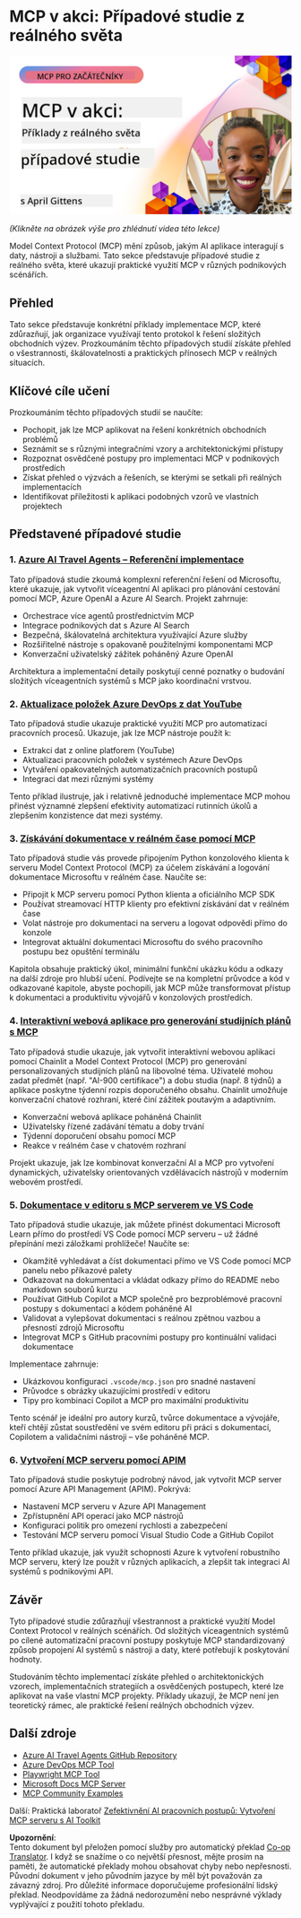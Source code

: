 <!--
CO_OP_TRANSLATOR_METADATA:
{
  "original_hash": "61a160248efabe92b09d7b08293d17db",
  "translation_date": "2025-08-18T19:42:27+00:00",
  "source_file": "09-CaseStudy/README.md",
  "language_code": "cs"
}
-->
# MCP v akci: Případové studie z reálného světa

[![MCP v akci: Případové studie z reálného světa](../../../translated_images/10.3262cc80b4de5071fde8ba74c5c5d6738a0a9f398dcc0423f0210f632e2238b8.cs.png)](https://youtu.be/IxshWb2Az5w)

_(Klikněte na obrázek výše pro zhlédnutí videa této lekce)_

Model Context Protocol (MCP) mění způsob, jakým AI aplikace interagují s daty, nástroji a službami. Tato sekce představuje případové studie z reálného světa, které ukazují praktické využití MCP v různých podnikových scénářích.

## Přehled

Tato sekce představuje konkrétní příklady implementace MCP, které zdůrazňují, jak organizace využívají tento protokol k řešení složitých obchodních výzev. Prozkoumáním těchto případových studií získáte přehled o všestrannosti, škálovatelnosti a praktických přínosech MCP v reálných situacích.

## Klíčové cíle učení

Prozkoumáním těchto případových studií se naučíte:

- Pochopit, jak lze MCP aplikovat na řešení konkrétních obchodních problémů
- Seznámit se s různými integračními vzory a architektonickými přístupy
- Rozpoznat osvědčené postupy pro implementaci MCP v podnikových prostředích
- Získat přehled o výzvách a řešeních, se kterými se setkali při reálných implementacích
- Identifikovat příležitosti k aplikaci podobných vzorů ve vlastních projektech

## Představené případové studie

### 1. [Azure AI Travel Agents – Referenční implementace](./travelagentsample.md)

Tato případová studie zkoumá komplexní referenční řešení od Microsoftu, které ukazuje, jak vytvořit víceagentní AI aplikaci pro plánování cestování pomocí MCP, Azure OpenAI a Azure AI Search. Projekt zahrnuje:

- Orchestrace více agentů prostřednictvím MCP
- Integrace podnikových dat s Azure AI Search
- Bezpečná, škálovatelná architektura využívající Azure služby
- Rozšiřitelné nástroje s opakovaně použitelnými komponentami MCP
- Konverzační uživatelský zážitek poháněný Azure OpenAI

Architektura a implementační detaily poskytují cenné poznatky o budování složitých víceagentních systémů s MCP jako koordinační vrstvou.

### 2. [Aktualizace položek Azure DevOps z dat YouTube](./UpdateADOItemsFromYT.md)

Tato případová studie ukazuje praktické využití MCP pro automatizaci pracovních procesů. Ukazuje, jak lze MCP nástroje použít k:

- Extrakci dat z online platforem (YouTube)
- Aktualizaci pracovních položek v systémech Azure DevOps
- Vytváření opakovatelných automatizačních pracovních postupů
- Integraci dat mezi různými systémy

Tento příklad ilustruje, jak i relativně jednoduché implementace MCP mohou přinést významné zlepšení efektivity automatizací rutinních úkolů a zlepšením konzistence dat mezi systémy.

### 3. [Získávání dokumentace v reálném čase pomocí MCP](./docs-mcp/README.md)

Tato případová studie vás provede připojením Python konzolového klienta k serveru Model Context Protocol (MCP) za účelem získávání a logování dokumentace Microsoftu v reálném čase. Naučíte se:

- Připojit k MCP serveru pomocí Python klienta a oficiálního MCP SDK
- Používat streamovací HTTP klienty pro efektivní získávání dat v reálném čase
- Volat nástroje pro dokumentaci na serveru a logovat odpovědi přímo do konzole
- Integrovat aktuální dokumentaci Microsoftu do svého pracovního postupu bez opuštění terminálu

Kapitola obsahuje praktický úkol, minimální funkční ukázku kódu a odkazy na další zdroje pro hlubší učení. Podívejte se na kompletní průvodce a kód v odkazované kapitole, abyste pochopili, jak MCP může transformovat přístup k dokumentaci a produktivitu vývojářů v konzolových prostředích.

### 4. [Interaktivní webová aplikace pro generování studijních plánů s MCP](./docs-mcp/README.md)

Tato případová studie ukazuje, jak vytvořit interaktivní webovou aplikaci pomocí Chainlit a Model Context Protocol (MCP) pro generování personalizovaných studijních plánů na libovolné téma. Uživatelé mohou zadat předmět (např. "AI-900 certifikace") a dobu studia (např. 8 týdnů) a aplikace poskytne týdenní rozpis doporučeného obsahu. Chainlit umožňuje konverzační chatové rozhraní, které činí zážitek poutavým a adaptivním.

- Konverzační webová aplikace poháněná Chainlit
- Uživatelsky řízené zadávání tématu a doby trvání
- Týdenní doporučení obsahu pomocí MCP
- Reakce v reálném čase v chatovém rozhraní

Projekt ukazuje, jak lze kombinovat konverzační AI a MCP pro vytvoření dynamických, uživatelsky orientovaných vzdělávacích nástrojů v moderním webovém prostředí.

### 5. [Dokumentace v editoru s MCP serverem ve VS Code](./docs-mcp/README.md)

Tato případová studie ukazuje, jak můžete přinést dokumentaci Microsoft Learn přímo do prostředí VS Code pomocí MCP serveru – už žádné přepínání mezi záložkami prohlížeče! Naučíte se:

- Okamžitě vyhledávat a číst dokumentaci přímo ve VS Code pomocí MCP panelu nebo příkazové palety
- Odkazovat na dokumentaci a vkládat odkazy přímo do README nebo markdown souborů kurzu
- Používat GitHub Copilot a MCP společně pro bezproblémové pracovní postupy s dokumentací a kódem poháněné AI
- Validovat a vylepšovat dokumentaci s reálnou zpětnou vazbou a přesností zdrojů Microsoftu
- Integrovat MCP s GitHub pracovními postupy pro kontinuální validaci dokumentace

Implementace zahrnuje:

- Ukázkovou konfiguraci `.vscode/mcp.json` pro snadné nastavení
- Průvodce s obrázky ukazujícími prostředí v editoru
- Tipy pro kombinaci Copilot a MCP pro maximální produktivitu

Tento scénář je ideální pro autory kurzů, tvůrce dokumentace a vývojáře, kteří chtějí zůstat soustředění ve svém editoru při práci s dokumentací, Copilotem a validačními nástroji – vše poháněné MCP.

### 6. [Vytvoření MCP serveru pomocí APIM](./apimsample.md)

Tato případová studie poskytuje podrobný návod, jak vytvořit MCP server pomocí Azure API Management (APIM). Pokrývá:

- Nastavení MCP serveru v Azure API Management
- Zpřístupnění API operací jako MCP nástrojů
- Konfiguraci politik pro omezení rychlosti a zabezpečení
- Testování MCP serveru pomocí Visual Studio Code a GitHub Copilot

Tento příklad ukazuje, jak využít schopnosti Azure k vytvoření robustního MCP serveru, který lze použít v různých aplikacích, a zlepšit tak integraci AI systémů s podnikovými API.

## Závěr

Tyto případové studie zdůrazňují všestrannost a praktické využití Model Context Protocol v reálných scénářích. Od složitých víceagentních systémů po cílené automatizační pracovní postupy poskytuje MCP standardizovaný způsob propojení AI systémů s nástroji a daty, které potřebují k poskytování hodnoty.

Studováním těchto implementací získáte přehled o architektonických vzorech, implementačních strategiích a osvědčených postupech, které lze aplikovat na vaše vlastní MCP projekty. Příklady ukazují, že MCP není jen teoretický rámec, ale praktické řešení reálných obchodních výzev.

## Další zdroje

- [Azure AI Travel Agents GitHub Repository](https://github.com/Azure-Samples/azure-ai-travel-agents)
- [Azure DevOps MCP Tool](https://github.com/microsoft/azure-devops-mcp)
- [Playwright MCP Tool](https://github.com/microsoft/playwright-mcp)
- [Microsoft Docs MCP Server](https://github.com/MicrosoftDocs/mcp)
- [MCP Community Examples](https://github.com/microsoft/mcp)

Další: Praktická laboratoř [Zefektivnění AI pracovních postupů: Vytvoření MCP serveru s AI Toolkit](../10-StreamliningAIWorkflowsBuildingAnMCPServerWithAIToolkit/README.md)

**Upozornění**:  
Tento dokument byl přeložen pomocí služby pro automatický překlad [Co-op Translator](https://github.com/Azure/co-op-translator). I když se snažíme o co největší přesnost, mějte prosím na paměti, že automatické překlady mohou obsahovat chyby nebo nepřesnosti. Původní dokument v jeho původním jazyce by měl být považován za závazný zdroj. Pro důležité informace doporučujeme profesionální lidský překlad. Neodpovídáme za žádná nedorozumění nebo nesprávné výklady vyplývající z použití tohoto překladu.